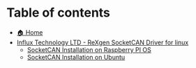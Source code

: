 # Table of contents

* [🏠 Home](http://localhost:5000/o/HhTfJJOHHF3lfqYUgSrl/s/kcpnrhmQ0syFkwT8z2BF/)
* [Influx Technology LTD - ReXgen SocketCAN Driver for linux](README.md)
  * [SocketCAN Installation on Raspberry PI OS](README/socketcan-installation-on-raspberry-pi-os.md)
  * [SocketCAN Installation on Ubuntu](README/socketcan-installation-on-ubuntu.md)
